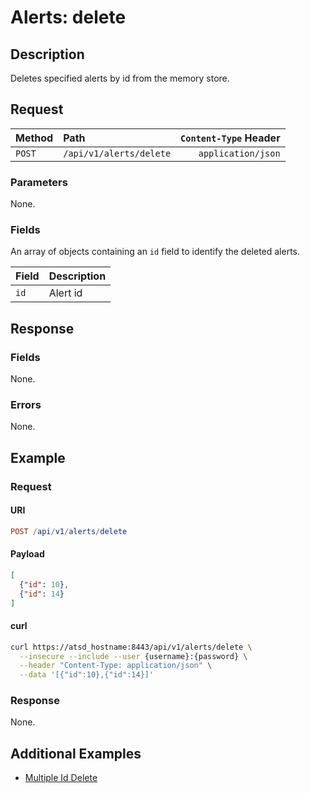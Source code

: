 # Alerts: delete

## Description

Deletes specified alerts by id from the memory store.

## Request

| Method | Path | `Content-Type` Header|
|:---|:---|---:|
| `POST` | `/api/v1/alerts/delete` | `application/json` |

### Parameters

None.

### Fields

An array of objects containing an `id` field to identify the deleted alerts.

|**Field**|**Description**|
|:---|:---|
|`id`|Alert id|

## Response

### Fields

None.

### Errors

None.

## Example

### Request

#### URI

```elm
POST /api/v1/alerts/delete
```

#### Payload

```json
[
  {"id": 10},
  {"id": 14}
]
```

#### curl

```bash
curl https://atsd_hostname:8443/api/v1/alerts/delete \
  --insecure --include --user {username}:{password} \
  --header "Content-Type: application/json" \
  --data '[{"id":10},{"id":14}]'
```

### Response

None.

## Additional Examples

* [Multiple Id Delete](examples/delete/alerts-delete-multiple-id.md)